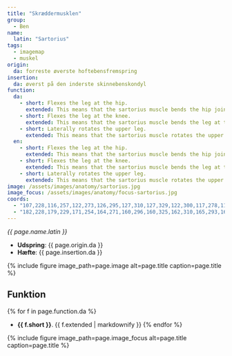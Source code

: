 ```yaml
---
title: "Skræddermusklen"
group:
  - Ben
name:
  latin: "Sartorius"
tags:
  - imagemap
  - muskel
origin: 
  da: forreste øverste hoftebensfremspring
insertion: 
  da: øverst på den inderste skinnebenskondyl
function:
  da:
    - short: Flexes the leg at the hip.
      extended: This means that the sartorius muscle bends the hip joint such that there is a decrease in the angle between the upper leg and the torso.
    - short: Flexes the leg at the knee.
      extended: This means that the sartorius muscle bends the leg at the knee joint such that there is a decrease in the angle between the lower leg and the upper leg.
    - short: Laterally rotates the upper leg.
      extended: This means that the sartorius muscle rotates the upper leg outward around the axis of the bone (i.e. it rotates the upper leg away from the vertical midline of the body).
  en:
    - short: Flexes the leg at the hip.
      extended: This means that the sartorius muscle bends the hip joint such that there is a decrease in the angle between the upper leg and the torso.
    - short: Flexes the leg at the knee.
      extended: This means that the sartorius muscle bends the leg at the knee joint such that there is a decrease in the angle between the lower leg and the upper leg.
    - short: Laterally rotates the upper leg.
      extended: This means that the sartorius muscle rotates the upper leg outward around the axis of the bone (i.e. it rotates the upper leg away from the vertical midline of the body).
image: /assets/images/anatomy/sartorius.jpg
image_focus: /assets/images/anatomy/focus-sartorius.jpg
coords:
  - "107,228,116,257,122,273,126,295,127,310,127,329,122,300,117,278,110,253,106,237"
  - "182,228,179,229,171,254,164,271,160,296,160,325,162,310,165,293,169,277,176,252"
---
```


_{{ page.name.latin }}_

- **Udspring**: {{ page.origin.da }}
- **Hæfte**: {{ page.insertion.da }}

{% include figure image_path=page.image alt=page.title caption=page.title %}

## Funktion

{% for f in page.function.da %}
- **{{ f.short }}**.
  {{ f.extended | markdownify }}
{% endfor %}

{% include figure image_path=page.image_focus alt=page.title caption=page.title %}
